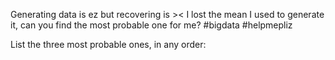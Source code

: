 Generating data is ez but recovering is >< I lost the mean I used to generate it, can you find the most probable one for me? #bigdata #helpmepliz

List the three most probable ones, in any order: